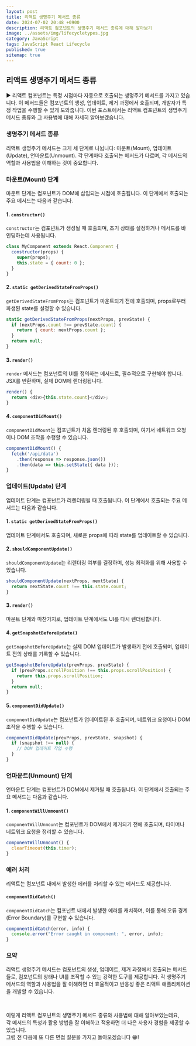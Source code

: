 ```yaml
---
layout: post
title: 리액트 생명주기 메서드 종류
date: 2024-07-02 20:48 +0900
description: 리액트 컴포넌트의 생명주기 메서드 종류에 대해 알아보기
image: ../assets/img/lifecycletypes.jpg
category: JavaScript
tags: JavaScript React Lifecycle
published: true
sitemap: true
---
```


## 리액트 생명주기 메서드 종류

▶ 리액트 컴포넌트는 특정 시점마다 자동으로 호출되는 생명주기 메서드를 가지고 있습니다. 이 메서드들은 컴포넌트의 생성, 업데이트, 제거 과정에서 호출되며, 개발자가 특정 작업을 수행할 수 있게 도와줍니다. 이번 포스트에서는 리액트 컴포넌트의 생명주기 메서드 종류와 그 사용법에 대해 자세히 알아보겠습니다.

### 생명주기 메서드 종류

리액트 생명주기 메서드는 크게 세 단계로 나뉩니다: 마운트(Mount), 업데이트(Update), 언마운트(Unmount). 각 단계마다 호출되는 메서드가 다르며, 각 메서드의 역할과 사용법을 이해하는 것이 중요합니다.

### 마운트(Mount) 단계

마운트 단계는 컴포넌트가 DOM에 삽입되는 시점에 호출됩니다. 이 단계에서 호출되는 주요 메서드는 다음과 같습니다.

#### 1. `constructor()`

`constructor`는 컴포넌트가 생성될 때 호출되며, 초기 상태를 설정하거나 메서드를 바인딩하는데 사용됩니다.

```javascript
class MyComponent extends React.Component {
  constructor(props) {
    super(props);
    this.state = { count: 0 };
  }
}
```

#### 2. `static getDerivedStateFromProps()`

`getDerivedStateFromProps`는 컴포넌트가 마운트되기 전에 호출되며, props로부터 파생된 state를 설정할 수 있습니다.

```javascript
static getDerivedStateFromProps(nextProps, prevState) {
  if (nextProps.count !== prevState.count) {
    return { count: nextProps.count };
  }
  return null;
}
```

#### 3. `render()`

`render` 메서드는 컴포넌트의 UI를 정의하는 메서드로, 필수적으로 구현해야 합니다. JSX를 반환하며, 실제 DOM에 렌더링됩니다.

```javascript
render() {
  return <div>{this.state.count}</div>;
}
```

#### 4. `componentDidMount()`

`componentDidMount`는 컴포넌트가 처음 렌더링된 후 호출되며, 여기서 네트워크 요청이나 DOM 조작을 수행할 수 있습니다.

```javascript
componentDidMount() {
  fetch('/api/data')
    .then(response => response.json())
    .then(data => this.setState({ data }));
}
```

### 업데이트(Update) 단계

업데이트 단계는 컴포넌트가 리렌더링될 때 호출됩니다. 이 단계에서 호출되는 주요 메서드는 다음과 같습니다.

#### 1. `static getDerivedStateFromProps()`

업데이트 단계에서도 호출되며, 새로운 props에 따라 state를 업데이트할 수 있습니다.

#### 2. `shouldComponentUpdate()`

`shouldComponentUpdate`는 리렌더링 여부를 결정하며, 성능 최적화를 위해 사용할 수 있습니다.

```javascript
shouldComponentUpdate(nextProps, nextState) {
  return nextState.count !== this.state.count;
}
```

#### 3. `render()`

마운트 단계와 마찬가지로, 업데이트 단계에서도 UI를 다시 렌더링합니다.

#### 4. `getSnapshotBeforeUpdate()`

`getSnapshotBeforeUpdate`는 실제 DOM 업데이트가 발생하기 전에 호출되며, 업데이트 전의 상태를 기록할 수 있습니다.

```javascript
getSnapshotBeforeUpdate(prevProps, prevState) {
  if (prevProps.scrollPosition !== this.props.scrollPosition) {
    return this.props.scrollPosition;
  }
  return null;
}
```

#### 5. `componentDidUpdate()`

`componentDidUpdate`는 컴포넌트가 업데이트된 후 호출되며, 네트워크 요청이나 DOM 조작을 수행할 수 있습니다.

```javascript
componentDidUpdate(prevProps, prevState, snapshot) {
  if (snapshot !== null) {
    // DOM 업데이트 작업 수행
  }
}
```

### 언마운트(Unmount) 단계

언마운트 단계는 컴포넌트가 DOM에서 제거될 때 호출됩니다. 이 단계에서 호출되는 주요 메서드는 다음과 같습니다.

#### 1. `componentWillUnmount()`

`componentWillUnmount`는 컴포넌트가 DOM에서 제거되기 전에 호출되며, 타이머나 네트워크 요청을 정리할 수 있습니다.

```javascript
componentWillUnmount() {
  clearTimeout(this.timer);
}
```

### 에러 처리

리액트는 컴포넌트 내에서 발생한 에러를 처리할 수 있는 메서드도 제공합니다.

#### `componentDidCatch()`

`componentDidCatch`는 컴포넌트 내에서 발생한 에러를 캐치하며, 이를 통해 오류 경계(Error Boundary)를 구현할 수 있습니다.

```javascript
componentDidCatch(error, info) {
  console.error("Error caught in component: ", error, info);
}
```

### 요약

리액트 생명주기 메서드는 컴포넌트의 생성, 업데이트, 제거 과정에서 호출되는 메서드들로, 컴포넌트의 상태나 UI를 조작할 수 있는 강력한 도구를 제공합니다. 각 생명주기 메서드의 역할과 사용법을 잘 이해하면 더 효율적이고 반응성 좋은 리액트 애플리케이션을 개발할 수 있습니다.

<br>

이렇게 리액트 컴포넌트의 생명주기 메서드 종류와 사용법에 대해 알아보았는데요,<br>
각 메서드의 특성과 활용 방법을 잘 이해하고 적용하면 더 나은 사용자 경험을 제공할 수 있습니다.<br>
그럼 전 다음에 또 다른 면접 질문을 가지고 돌아오겠습니다 😁!
